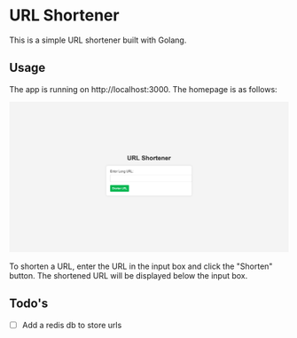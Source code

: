 # URL Shortener 

This is a simple URL shortener built with Golang.

## Usage

The app is running on http://localhost:3000. The homepage is as follows:

![homepage](
    ./images/homepage.png
)

To shorten a URL, enter the URL in the input box and click the "Shorten" button. The shortened URL will be displayed below the input box.

## Todo's


- [ ] Add a redis db to store urls

